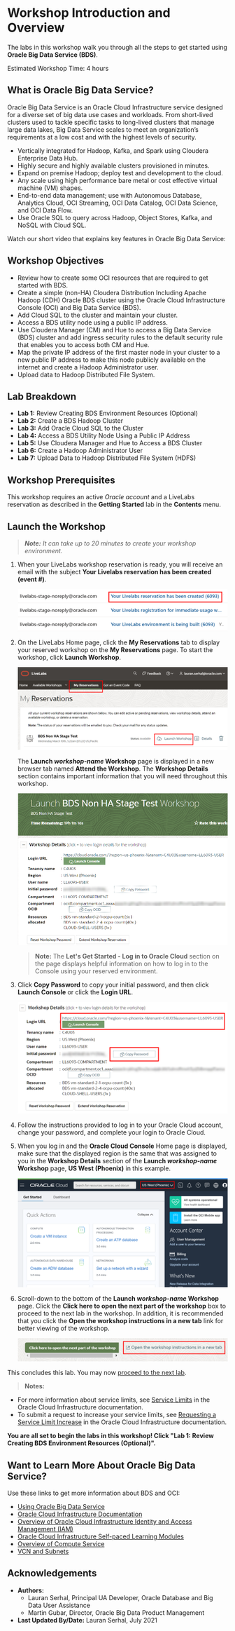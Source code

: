 # Workshop Introduction and Overview                                    

The labs in this workshop walk you through all the steps to get started using **Oracle Big Data Service (BDS)**.

Estimated Workshop Time: 4 hours

## What is Oracle Big Data Service?
Oracle Big Data Service is an Oracle Cloud Infrastructure service designed for a diverse set of big data use cases and workloads. From short-lived clusters used to tackle specific tasks to long-lived clusters that manage large data lakes, Big Data Service scales to meet an organization’s requirements at a low cost and with the highest levels of security.

* Vertically integrated for Hadoop, Kafka, and Spark using Cloudera Enterprise Data Hub.
* Highly secure and highly available clusters provisioned in minutes.
* Expand on premise Hadoop; deploy test and development to the cloud.
* Any scale using high performance bare metal or cost effective virtual machine (VM) shapes.
* End-to-end data management; use with Autonomous Database, Analytics Cloud, OCI Streaming, OCI Data Catalog, OCI Data Science, and OCI Data Flow.
* Use Oracle SQL to query across Hadoop, Object Stores, Kafka, and NoSQL with Cloud SQL.

Watch our short video that explains key features in Oracle Big Data Service:

[](youtube:CAmaIGKkEIE)


## Workshop Objectives
- Review how to create some OCI resources that are required to get started with BDS.
- Create a simple (non-HA) Cloudera Distribution Including Apache Hadoop (CDH) Oracle BDS cluster using the Oracle Cloud Infrastructure Console (OCI) and Big Data Service (BDS).
- Add Cloud SQL to the cluster and maintain your cluster.
- Access a BDS utility node using a public IP address.
- Use Cloudera Manager (CM) and Hue to access a Big Data Service (BDS) cluster and add ingress security rules to the default security rule that enables you to access both CM and Hue.
- Map the private IP address of the first master node in your cluster to a new public IP address to make this node publicly available on the internet and create a Hadoop Administrator user.
- Upload data to Hadoop Distributed File System.
## Lab Breakdown
- **Lab 1:** Review Creating BDS Environment Resources (Optional)
- **Lab 2:** Create a BDS Hadoop Cluster
- **Lab 3:** Add Oracle Cloud SQL to the Cluster
- **Lab 4:** Access a BDS Utility Node Using a Public IP Address
- **Lab 5:** Use Cloudera Manager and Hue to Access a BDS Cluster
- **Lab 6:** Create a Hadoop Administrator User
- **Lab 7:** Upload Data to Hadoop Distributed File System (HDFS)

## Workshop Prerequisites
This workshop requires an active *Oracle account* and a LiveLabs reservation as described in the **Getting Started** lab in the **Contents** menu.

## Launch the Workshop

> _**Note:** It can take up to 20 minutes to create your workshop environment._

1. When your LiveLabs workshop reservation is ready, you will receive an email with the subject **Your Livelabs reservation has been created (event #)**.

    ![](./images/env-built-email.png " ")

2. On the LiveLabs Home page, click the **My Reservations** tab to display your reserved workshop on the **My Reservations** page. To start the workshop, click **Launch Workshop**.

    ![](./images/my-reservations.png " ")

    The **Launch *workshop-name* Workshop** page is displayed in a new browser tab named **Attend the Workshop**. The **Workshop Details** section contains important information that you will need throughout this workshop.  

    ![](./images/workshop-details-section.png " ")

    > **Note:** The **Let's Get Started - Log in to Oracle Cloud** section on the page displays helpful information on how to log in to the Console using your reserved environment.

3. Click **Copy Password** to copy your initial password, and then click **Launch Console** or click the **Login URL**.

    ![](./images/workshop-details-section-2.png " ")

4. Follow the instructions provided to log in to your Oracle Cloud account, change your password, and complete your login to Oracle Cloud.

5. When you log in and the **Oracle Cloud Console** Home page is displayed, make sure that the displayed region is the same that was assigned to you in the **Workshop Details** section of the **Launch *workshop-name* Workshop** page, **US West (Phoenix)** in this example.

    ![](images/console-home.png)

6. Scroll-down to the bottom of the **Launch *workshop-name* Workshop** page. Click the **Click here to open the next part of the workshop** box to proceed to the next lab in the workshop. In addition, it is recommended that you click the **Open the workshop instructions in a new tab** link for better viewing of the workshop.

    ![](images/bottom-page.png)

This concludes this lab. You may now [proceed to the next lab](#next).

> **Notes:**
 + For more information about service limits, see [Service Limits](https://docs.cloud.oracle.com/en-us/iaas/Content/General/Concepts/servicelimits.htm) in the Oracle Cloud Infrastructure documentation.
 + To submit a request to increase your service limits, see [Requesting a Service Limit Increase](https://docs.cloud.oracle.com/en-us/iaas/Content/General/Concepts/servicelimits.htm#Requesti) in the Oracle Cloud Infrastructure documentation.

**You are all set to begin the labs in this workshop! Click "Lab 1: Review Creating BDS Environment Resources (Optional)".**

## Want to Learn More About Oracle Big Data Service?

Use these links to get more information about BDS and OCI:

* [Using Oracle Big Data Service](https://docs.oracle.com/en/cloud/paas/big-data-service/user/index.html)
* [Oracle Cloud Infrastructure Documentation](https://docs.cloud.oracle.com/en-us/iaas/Content/GSG/Concepts/baremetalintro.htm)
* [Overview of Oracle Cloud Infrastructure Identity and Access Management (IAM)](https://docs.cloud.oracle.com/en-us/iaas/Content/Identity/Concepts/overview.htm)
* [Oracle Cloud Infrastructure Self-paced Learning Modules](https://www.oracle.com/cloud/iaas/training/foundations.html)
* [Overview of Compute Service](https://www.oracle.com/pls/topic/lookup?ctx=cloud&id=oci_compute_overview)
* [VCN and Subnets](https://docs.cloud.oracle.com/iaas/Content/Network/Tasks/managingVCNs.htm)


## Acknowledgements

* **Authors:**
    * Lauran Serhal, Principal UA Developer, Oracle Database and Big Data User Assistance
    * Martin Gubar, Director, Oracle Big Data Product Management
* **Last Updated By/Date:** Lauran Serhal, July 2021
